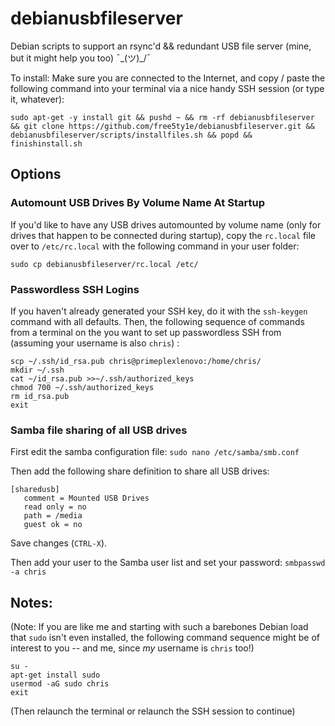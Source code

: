 # debianusbfileserver
Debian scripts to support an rsync'd &amp;&amp; redundant USB file server (mine, but it might help you too) ¯\_(ツ)_/¯

To install: Make sure you are connected to the Internet, and copy / paste the following command into your terminal via a nice handy SSH session (or type it, whatever):
```
sudo apt-get -y install git && pushd ~ && rm -rf debianusbfileserver && git clone https://github.com/free5ty1e/debianusbfileserver.git && debianusbfileserver/scripts/installfiles.sh && popd && finishinstall.sh
```

## Options


### Automount USB Drives By Volume Name At Startup
If you'd like to have any USB drives automounted by volume name (only for drives that happen to be connected during startup), copy the `rc.local` file over to `/etc/rc.local` with the following command in your user folder:
```
sudo cp debianusbfileserver/rc.local /etc/
```

### Passwordless SSH Logins
If you haven't already generated your SSH key, do it with the `ssh-keygen` command with all defaults.
Then, the following sequence of commands from a terminal on the you want to set up passwordless SSH from (assuming your username is also `chris`) : 
```
scp ~/.ssh/id_rsa.pub chris@primeplexlenovo:/home/chris/
mkdir ~/.ssh
cat ~/id_rsa.pub >>~/.ssh/authorized_keys
chmod 700 ~/.ssh/authorized_keys
rm id_rsa.pub
exit
```

### Samba file sharing of all USB drives
First edit the samba configuration file:
`sudo nano /etc/samba/smb.conf`

Then add the following share definition to share all USB drives:
```
[sharedusb]
   comment = Mounted USB Drives
   read only = no
   path = /media 
   guest ok = no
```

Save changes (`CTRL-X`).

Then add your user to the Samba user list and set your password:
`smbpasswd -a chris`


## Notes:
(Note: If you are like me and starting with such a barebones Debian load that `sudo` isn't even installed, the following command sequence might be of interest to you -- and me, since *my* username is `chris` too!)
```
su -
apt-get install sudo
usermod -aG sudo chris
exit
```
(Then relaunch the terminal or relaunch the SSH session to continue)
